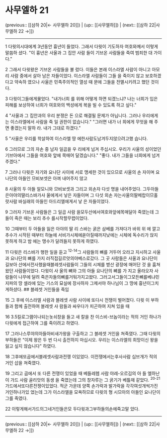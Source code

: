 # 사무엘하 21

(previous:: [[삼하 20|← 사무엘하 20]]) | (up:: [[사무엘하]]) | (next:: [[삼하 22|사무엘하 22 →]])

***




1 
다윗의시대에계 3년동안 흉년이 들었다. 그래서 다윗이 기도하자 여호와께서 이렇게 말씀하 셨다. "이 흉년은 사울과 그 집안 사람 들이 기브온 사람들을 죽여 범죄한 대 가이다." 



2 
그래서 다윗왕은 기브온 사람들을 불 렀다. 이들은 본래 이스라엘 사람이 아니고 아모리 사람 중에서 살아 남은 자들이었다. 이스라엘 사람들이 그들 을 죽이지 않고 보호하겠다고 약속하 였으나 사울은 민족주의적인 열성 때 문에 그들을 전멸시키려고 했던 것이 다. 



3 
다윗이그들에게물었다. "내가너희 를 위해 어떻게 하면 되겠느냐? 나는 너희가 입은 피해를 보상하여 너희가 여호와의 백성에게 복을 빌 수 있도록 하고 싶다." 



4 
"사울과 그 집안과의 우리 분쟁은 돈 으로 해결될 문제가 아닙니다. 그러나 우리에게는 이스라엘에서 사람을 죽 일 권한이 없습니다." "그러면 내가 너 희에게 무엇을 해 주면 좋겠는지 말하 라. 내가 그대로 하겠다." 



5 
"사울은 우리를 학살하여 이스라엘 땅 에한사람도남겨두지않으려고했 습니다. 



6 
그러므로 그의 자손 중 남자 일곱을 우 리에게 넘겨 주십시오. 우리가 사울의 성이었던 기브아에서 그들을 여호와 앞에 목매어 달겠습니다." "좋다. 내가 그들을 너희에게 넘겨 주겠다." 



7 
그러나 다윗은 자기와 요나단 사이에 서로 맹세한 것이 있으므로 사울의 손 자이며 요나단의 아들인 므비보셋은 아껴 내어주지 않고 



8 
사울의 두 아들 알모니와 므비보셋과 그리고 외손자 다섯 명을 내어주었다. 그두아들은아야의딸리스바가사 울에게서 낳은 자들이며 그 다섯 외손 자는사울의딸메랍이므홀랏사람 바실래의 아들인 아드리엘에게서 낳 은 자들이었다. 



9 
그러자 기브온 사람들은 그 일곱 사람 을모두산에서여호와앞에목매달아 죽였는데 그들이 죽은 때는 보리 추수 를시작할무렵이었다. 



10 
그때부터 두 아들을 잃은 아야의 딸 리 스바는 굵은 삼베를 가져다가 바위 위 에 깔고 추수가 시작된 때부터 하늘에 서비가시체에쏟아질때까지낮에는 시체에 독수리가 앉지 못하게 하고 밤 에는 맹수가 달려들지 못하게 하였다. 



11 
다윗은 리스바가 행한 일을 듣고 <sup class="versenum">12-14</sup>그 사람들의 뼈를 거두어 오라고 지시하고 사울과 요나단의 뼈를 가지 러직접길르앗의야베스로갔다. 그 곳 사람들은 사울과 요나단이 길보아 산에서전사했을때블레셋사람들이 그들의 시체를 벧산 광장에 매어단 것 을 훔쳐 왔던 사람들이었다. 다윗이 사 울의 뼈와 그의 아들 요나단의 뼈를 가 지고 올라오자 사람들이 나무에 달려 죽은자들의뼈를거둬가지고왔다. 그러고서그들이그모든뼈를베냐민 지파의 땅 셀라에 있는 기스의 묘실에 장사하자 그제서야 하나님이 그 땅에 흉년이그치게하셨다. ## 블레셋 거인들을 죽임 



15 
그 후에 이스라엘 사람과 블레셋 사람 사이에 또다시 전쟁이 벌어졌다. 다윗 이 부하들과 함께 출전하여 블레셋 사 람들과 싸우다가 피곤하여 지쳐 있을 때 



16 
3.5킬로그램이나되는놋쇠창을 들고 새 칼을 찬 이스비-브놉이라는 적의 거인 하나가 다윗에게 접근하여 그를 죽이려고 하였다. 



17 
그러나스루야의아들아비새가왕을 구출하고 그 블레셋 거인을 쳐죽였다. 그때 다윗의 부하들은 "이제 왕은 두 번 다시 출전하지 마십시오. 우리는 이스라엘의 희망이신 왕을 잃고 싶지 않습니다" 하였다. 



18 
그후에또곱에서블레셋사람과전쟁 이있었다. 이전쟁에서는후사사람 십브개가 적의 거인 삽을 쳐죽였다. 



19 
그리고 곱에서 또 다른 전쟁이 있었을 때 베들레헴 사람 야레-오르김의 아 들 엘하난이 가드 사람 골리앗의 동생 을 죽였는데 그의 창자루는 그 굵기가 베틀채 같았다. <sup class="versenum">20-21</sup>가드에서또다른전쟁이있었다. 적군 가운데 양쪽 손가락과 발가락을 각각여섯개씩가진거인하나가있 었는데 그가 이스라엘을 모욕하므로 다윗의 형 시므아의 아들인 요나단이 그를 죽였다. 



22 
이렇게해서가드의그네거인들은모 두다윗과그부하들의손에죽고말 았다.

***

(previous:: [[삼하 20|← 사무엘하 20]]) | (up:: [[사무엘하]]) | (next:: [[삼하 22|사무엘하 22 →]])
